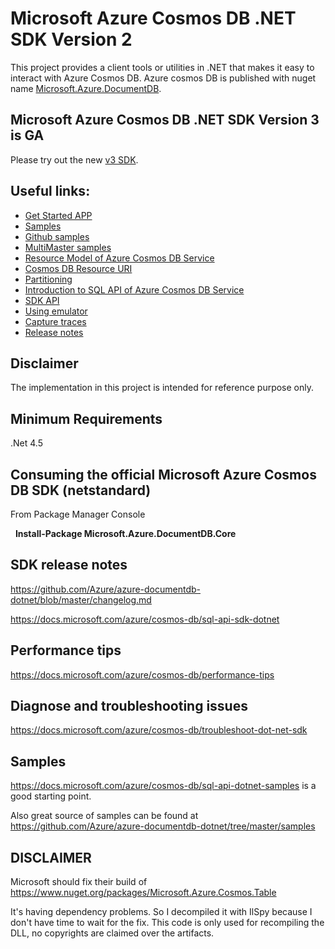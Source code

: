 # Microsoft Azure Cosmos DB .NET SDK Version 2
This project provides a client tools or utilities in .NET that makes it easy to interact with Azure Cosmos DB. Azure cosmos DB is published with nuget name [Microsoft.Azure.DocumentDB](https://www.nuget.org/packages/Microsoft.Azure.DocumentDB/). 

## Microsoft Azure Cosmos DB .NET SDK Version 3 is GA
Please try out the new [v3 SDK](https://github.com/Azure/azure-cosmos-dotnet-v3).

## Useful links:

- [Get Started APP](https://docs.microsoft.com/azure/cosmos-db/sql-api-get-started)
- [Samples](https://docs.microsoft.com/azure/cosmos-db/sql-api-dotnet-samples)
- [Github samples](https://github.com/Azure/azure-documentdb-dotnet/tree/master/samples)
- [MultiMaster samples](https://github.com/markjbrown/azure-cosmosdb-dotnet/tree/master/samples/MultiMaster)
- [Resource Model of Azure Cosmos DB Service]( https://docs.microsoft.com/azure/cosmos-db/sql-api-resources)
- [Cosmos DB Resource URI](https://docs.microsoft.com/rest/api/documentdb/documentdb-resource-uri-syntax-for-rest)
- [Partitioning](https://docs.microsoft.com/azure/cosmos-db/partition-data)
- [Introduction to SQL API of Azure Cosmos DB Service](https://docs.microsoft.com/azure/cosmos-db/sql-api-sql-query)
- [SDK API](https://docs.microsoft.com/dotnet/api/overview/azure/cosmosdb?view=azure-dotnet)
- [Using emulator](https://github.com/Azure/azure-documentdb-dotnet/blob/master/docs/documentdb-nosql-local-emulator.md)
- [Capture traces](https://github.com/Azure/azure-documentdb-dotnet/blob/master/docs/documentdb-sdk_capture_etl.md)
- [Release notes](https://github.com/Azure/azure-documentdb-dotnet/blob/master/changelog.md)


## Disclaimer
The implementation in this project is intended for reference purpose only.


## Minimum Requirements
.Net 4.5


## Consuming the official Microsoft Azure Cosmos DB SDK (netstandard)
From Package Manager Console

    **Install-Package Microsoft.Azure.DocumentDB.Core**
   
## SDK release notes
https://github.com/Azure/azure-documentdb-dotnet/blob/master/changelog.md 

https://docs.microsoft.com/azure/cosmos-db/sql-api-sdk-dotnet

## Performance tips
https://docs.microsoft.com/azure/cosmos-db/performance-tips

## Diagnose and troubleshooting issues
https://docs.microsoft.com/azure/cosmos-db/troubleshoot-dot-net-sdk

## Samples
https://docs.microsoft.com/azure/cosmos-db/sql-api-dotnet-samples is a good starting point.

Also great source of samples can be found at https://github.com/Azure/azure-documentdb-dotnet/tree/master/samples

## DISCLAIMER

Microsoft should fix their build of https://www.nuget.org/packages/Microsoft.Azure.Cosmos.Table

It's having dependency problems.
So I decompiled it with IlSpy because I don't have time to wait for the fix.
This code is only used for recompiling the DLL, no copyrights are claimed over the artifacts.
